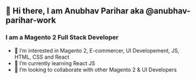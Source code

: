 ## 👋 Hi there, I am Anubhav Parihar aka @anubhav-parihar-work

### I am a Magento 2 Full Stack Developer
- 👀 I’m interested in Magento 2, E-commercer, UI Developement, JS, HTML, CSS and React
- 🌱 I’m currently learning React JS
- 💞️ I’m looking to collaborate with other Magento 2 & UI Developers
<!--- - 📫 How to reach me ... --->

<!---
anubhav-parihar-work/anubhav-parihar-work is a ✨ special ✨ repository because its `README.md` (this file) appears on your GitHub profile.
You can click the Preview link to take a look at your changes.
--->
